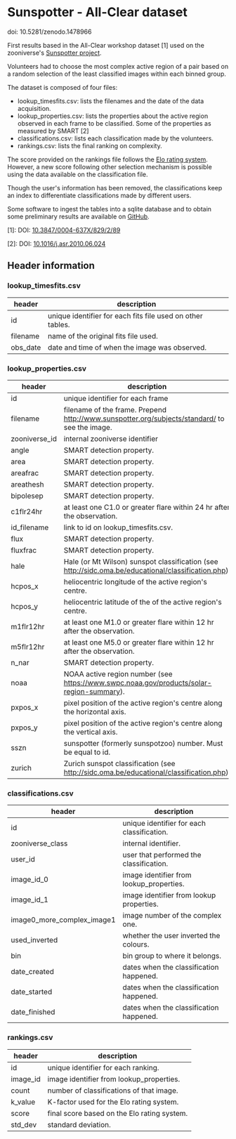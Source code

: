 # Sunspotter - All-Clear dataset

doi: 10.5281/zenodo.1478966

First results based in the All-Clear workshop dataset [1] used on the
zooniverse's [Sunspotter project](https://www.sunspotter.org/).

Volunteers had to choose the most complex active region of a pair based on a
random selection of the least classified images within each binned group.

The dataset is composed of four files:
 - lookup_timesfits.csv: lists the filenames and the date of the data acquisition.
 - lookup_properties.csv: lists the properties about the active region observed
   in each frame to be classified. Some of the properties as measured by SMART [2]
 - classifications.csv: lists each classification made by the volunteers.
 - rankings.csv: lists the final ranking on complexity.

The score provided on the rankings file follows the [Elo rating
system](https://en.wikipedia.org/wiki/Elo_rating_system). However, a new score
following other selection mechanism is possible using the data available on the
classification file.

Though the user's information has been removed, the classifications keep an
index to differentiate classifications made by different users.

Some software to ingest the tables into a sqlite database and to obtain some
preliminary results are available on [GitHub](https://github.com/sunspotter/).

[1]: DOI: [10.3847/0004-637X/829/2/89](https://doi.org/10.3847/0004-637X/829/2/89)

[2]: DOI: [10.1016/j.asr.2010.06.024](https://doi.org/10.1016/j.asr.2010.06.024)



## Header information


### lookup_timesfits.csv

| header   | description                                                |
| ---      | ---                                                        |
| id       | unique identifier for each fits file used on other tables. |
| filename | name of the original fits file used.                       |
| obs_date | date and time of when the image was observed.              |


### lookup_properties.csv

| header        | description                                                                                         |
| ---           | ---                                                                                                 |
| id            | unique identifier for each frame                                                                    |
| filename      | filename of the frame. Prepend http://www.sunspotter.org/subjects/standard/ to see the image.       |
| zooniverse_id | internal zooniverse identifier                                                                      |
| angle         | SMART detection property.                                                                           |
| area          | SMART detection property.                                                                           |
| areafrac      | SMART detection property.                                                                           |
| areathesh     | SMART detection property.                                                                           |
| bipolesep     | SMART detection property.                                                                           |
| c1flr24hr     | at least one C1.0 or greater flare within 24 hr after the observation.                              |
| id_filename   | link to id on lookup_timesfits.csv.                                                                 |
| flux          | SMART detection property.                                                                           |
| fluxfrac      | SMART detection property.                                                                           |
| hale          | Hale (or Mt Wilson) sunspot classification (see http://sidc.oma.be/educational/classification.php). |
| hcpos_x       | heliocentric longitude of the active region's centre.                                               |
| hcpos_y       | heliocentric latitude of the of the active region's centre.                                         |
| m1flr12hr     | at least one M1.0 or greater flare within 12 hr after the observation.                              |
| m5flr12hr     | at least one M5.0 or greater flare within 12 hr after the observation.                              |
| n_nar         | SMART detection property.                                                                           |
| noaa          | NOAA active region number (see https://www.swpc.noaa.gov/products/solar-region-summary).            |
| pxpos_x       | pixel position of the active region's centre along the horizontal axis.                             |
| pxpos_y       | pixel position of the active region's centre along the vertical axis.                               |
| sszn          | sunspotter (formerly sunspotzoo) number. Must be equal to id.                                       |
| zurich        | Zurich sunspot classification (see http://sidc.oma.be/educational/classification.php).              |


### classifications.csv

| header                     | description                                |
| ---                        | ---                                        |
| id                         | unique identifier for each classification. |
| zooniverse_class           | internal identifier.                       |
| user_id                    | user that performed the classification.    |
| image_id_0                 | image identifier from lookup_properties.   |
| image_id_1                 | image identifier from lookup properties.   |
| image0_more_complex_image1 | image number of the complex one.           |
| used_inverted              | whether the user inverted the colours.     |
| bin                        | bin group to where it belongs.             |
| date_created               | dates when the classification happened.    |
| date_started               | dates when the classification happened.    |
| date_finished              | dates when the classification happened.    |


### rankings.csv

| header   | description                                 |
| ---      | ---                                         |
| id       | unique identifier for each ranking.         |
| image_id | image identifier from lookup_properties.    |
| count    | number of classifications of that image.    |
| k_value  | K-factor used for the Elo rating system.    |
| score    | final score based on the Elo rating system. |
| std_dev  | standard deviation.                         |

